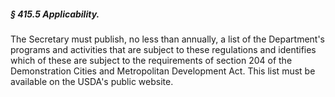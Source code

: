 ##### § 415.5 Applicability. #####

The Secretary must publish, no less than annually, a list of the Department's programs and activities that are subject to these regulations and identifies which of these are subject to the requirements of section 204 of the Demonstration Cities and Metropolitan Development Act. This list must be available on the USDA's public website.